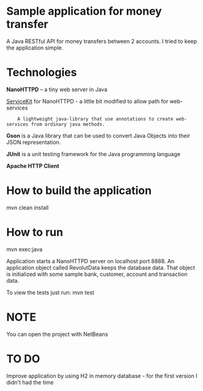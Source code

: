 Sample application for money transfer
=====================

A Java RESTful API for money transfers between 2 accounts. I tried to keep the application simple.

Technologies
===

<b>NanoHTTPD</b> – a tiny web server in Java

[ServiceKit](https://github.com/Pyknic/ServiceKit) for NanoHTTPD - a little bit modified to allow path for web-services

	    A lightweight java-library that use annotations to create web-services from ordinary java methods.

<b>Gson</b> is a Java library that can be used to convert Java Objects into their JSON representation.

<b>JUnit</b> is a unit testing framework for the Java programming language

<b>Apache HTTP Client</b>



How to build the application
===

mvn clean install

How to run
===

mvn exec:java

Application starts a NanoHTTPD server on localhost port 8888. 
An application object called RevolutData keeps the database data. That object is initialized with some sample bank, customer, account and transaction data.

To view the tests just run: mvn test

NOTE
====

You can open the project with NetBeans


TO DO
====

Improve application by using H2 in memory database - for the first version I didn't had the time 

